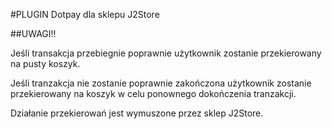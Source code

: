 #PLUGIN Dotpay dla sklepu J2Store

##UWAGI!!

Jeśli transakcja przebiegnie poprawnie użytkownik zostanie przekierowany na pusty koszyk.

Jeśli tranzakcja nie zostanie poprawnie zakończona użytkownik zostanie przekierowany na koszyk w celu ponownego dokończenia tranzakcji.

Działanie przekierowań jest wymuszone przez sklep J2Store.


